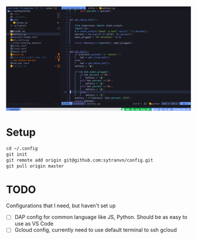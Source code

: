 ![screenshot](./screenshot.png)

# Setup
```
cd ~/.config
git init
git remote add origin git@github.com:sytranvn/config.git
git pull origin master
```
# TODO
Configurations that I need, but haven't set up
- [ ] DAP config for common language like JS, Python. Should be as easy to use as VS Code
- [ ] Gcloud config, currently need to use default terminal to ssh gcloud
